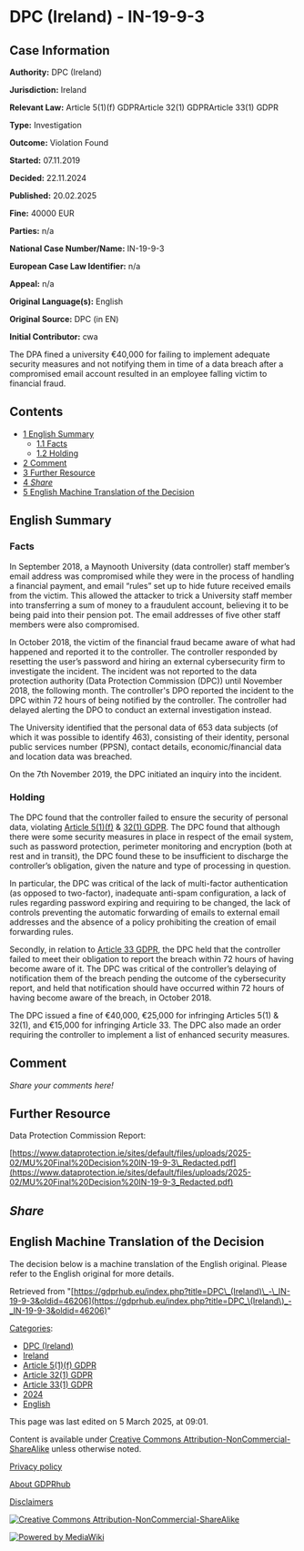 # DPC (Ireland) - IN-19-9-3

## Case Information

**Authority:** DPC (Ireland)

**Jurisdiction:** Ireland

**Relevant Law:** Article 5(1)(f) GDPRArticle 32(1) GDPRArticle 33(1) GDPR

**Type:** Investigation

**Outcome:** Violation Found

**Started:** 07.11.2019

**Decided:** 22.11.2024

**Published:** 20.02.2025

**Fine:** 40000 EUR

**Parties:** n/a

**National Case Number/Name:** IN-19-9-3

**European Case Law Identifier:** n/a

**Appeal:** n/a

**Original Language(s):** English

**Original Source:** DPC (in EN)

**Initial Contributor:** cwa

The DPA fined a university €40,000 for failing to implement adequate security measures and not notifying them in time of a data breach after a compromised email account resulted in an employee falling victim to financial fraud.

## Contents

*   [1 English Summary](#English_Summary)
    *   [1.1 Facts](#Facts)
    *   [1.2 Holding](#Holding)
*   [2 Comment](#Comment)
*   [3 Further Resource](#Further_Resource)
*   [4 _Share_](#Share)
*   [5 English Machine Translation of the Decision](#English_Machine_Translation_of_the_Decision)

## English Summary

### Facts

In September 2018, a Maynooth University (data controller) staff member’s email address was compromised while they were in the process of handling a financial payment, and email “rules” set up to hide future received emails from the victim. This allowed the attacker to trick a University staff member into transferring a sum of money to a fraudulent account, believing it to be being paid into their pension pot. The email addresses of five other staff members were also compromised.

In October 2018, the victim of the financial fraud became aware of what had happened and reported it to the controller. The controller responded by resetting the user’s password and hiring an external cybersecurity firm to investigate the incident. The incident was not reported to the data protection authority (Data Protection Commission (DPC)) until November 2018, the following month. The controller's DPO reported the incident to the DPC within 72 hours of being notified by the controller. The controller had delayed alerting the DPO to conduct an external investigation instead.

The University identified that the personal data of 653 data subjects (of which it was possible to identify 463), consisting of their identity, personal public services number (PPSN), contact details, economic/financial data and location data was breached.

On the 7th November 2019, the DPC initiated an inquiry into the incident.

### Holding

The DPC found that the controller failed to ensure the security of personal data, violating [Article 5(1)(f)](/index.php?title=Article_5_GDPR "Article 5 GDPR") & [32(1) GDPR](/index.php?title=Article_32_GDPR "Article 32 GDPR"). The DPC found that although there were some security measures in place in respect of the email system, such as password protection, perimeter monitoring and encryption (both at rest and in transit), the DPC found these to be insufficient to discharge the controller’s obligation, given the nature and type of processing in question.

In particular, the DPC was critical of the lack of multi-factor authentication (as opposed to two-factor), inadequate anti-spam configuration, a lack of rules regarding password expiring and requiring to be changed, the lack of controls preventing the automatic forwarding of emails to external email addresses and the absence of a policy prohibiting the creation of email forwarding rules.

Secondly, in relation to [Article 33 GDPR](/index.php?title=Article_33_GDPR "Article 33 GDPR"), the DPC held that the controller failed to meet their obligation to report the breach within 72 hours of having become aware of it. The DPC was critical of the controller’s delaying of notification them of the breach pending the outcome of the cybersecurity report, and held that notification should have occurred within 72 hours of having become aware of the breach, in October 2018.

The DPC issued a fine of €40,000, €25,000 for infringing Articles 5(1) & 32(1), and €15,000 for infringing Article 33. The DPC also made an order requiring the controller to implement a list of enhanced security measures.

## Comment

_Share your comments here!_

## Further Resource

Data Protection Commission Report:

[https://www.dataprotection.ie/sites/default/files/uploads/2025-02/MU%20Final%20Decision%20IN-19-9-3\_Redacted.pdf](https://www.dataprotection.ie/sites/default/files/uploads/2025-02/MU%20Final%20Decision%20IN-19-9-3_Redacted.pdf)

## _Share_

## English Machine Translation of the Decision

The decision below is a machine translation of the English original. Please refer to the English original for more details.

Retrieved from "[https://gdprhub.eu/index.php?title=DPC\_(Ireland)\_-\_IN-19-9-3&oldid=46206](https://gdprhub.eu/index.php?title=DPC_\(Ireland\)_-_IN-19-9-3&oldid=46206)"

[Categories](/index.php?title=Special:Categories "Special:Categories"):

*   [DPC (Ireland)](/index.php?title=Category:DPC_\(Ireland\) "Category:DPC (Ireland)")
*   [Ireland](/index.php?title=Category:Ireland "Category:Ireland")
*   [Article 5(1)(f) GDPR](/index.php?title=Category:Article_5\(1\)\(f\)_GDPR "Category:Article 5(1)(f) GDPR")
*   [Article 32(1) GDPR](/index.php?title=Category:Article_32\(1\)_GDPR "Category:Article 32(1) GDPR")
*   [Article 33(1) GDPR](/index.php?title=Category:Article_33\(1\)_GDPR "Category:Article 33(1) GDPR")
*   [2024](/index.php?title=Category:2024 "Category:2024")
*   [English](/index.php?title=Category:English "Category:English")

This page was last edited on 5 March 2025, at 09:01.

Content is available under [Creative Commons Attribution-NonCommercial-ShareAlike](https://creativecommons.org/licenses/by-nc-sa/4.0/) unless otherwise noted.

[Privacy policy](/index.php?title=GDPRhub:Privacy_policy)

[About GDPRhub](/index.php?title=GDPRhub:About)

[Disclaimers](/index.php?title=GDPRhub:General_disclaimer)

[![Creative Commons Attribution-NonCommercial-ShareAlike](/resources/assets/licenses/cc-by-nc-sa.png)](https://creativecommons.org/licenses/by-nc-sa/4.0/)

[![Powered by MediaWiki](/resources/assets/poweredby_mediawiki_88x31.png)](https://www.mediawiki.org/)